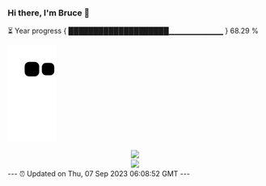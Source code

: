 ### Hi there, I'm Bruce 👋
⏳ Year progress { ████████████████████▁▁▁▁▁▁▁▁▁▁ } 68.29 %

![](https://raw.githubusercontent.com/Swiftie13st/Swiftie13st/main/assets/github-contribution-grid-snake.svg)


<div align="center"> <img src="https://metrics.lecoq.io/Swiftie13st?template=classic&config.timezone=Asia%2FShanghai"> </div>

<div align="center"> <img src="https://github-readme-streak-stats.herokuapp.com/?user=Swiftie13st" /> </div>
---
⏰ Updated on Thu, 07 Sep 2023 06:08:52 GMT
---

